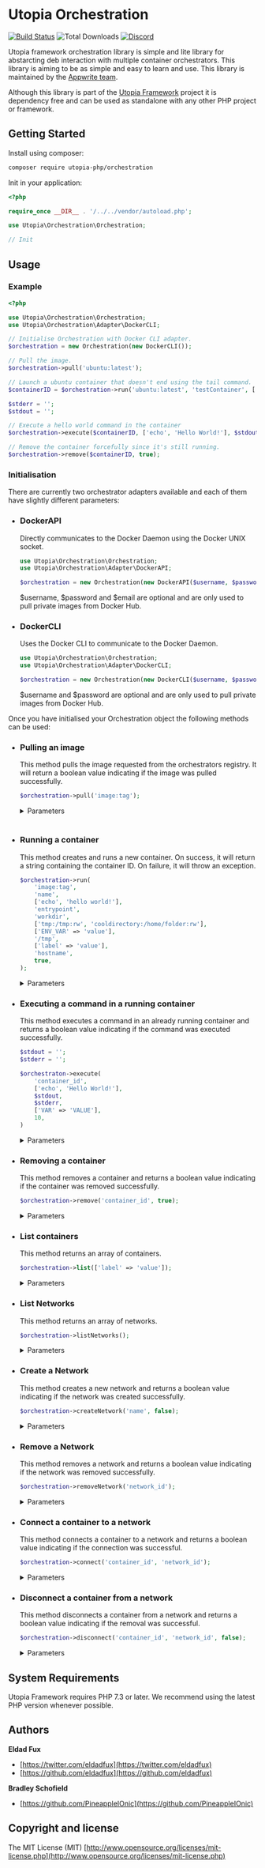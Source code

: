# Utopia Orchestration

[![Build Status](https://app.travis-ci.com/utopia-php/orchestration.svg?branch=main)](https://app.travis-ci.com/github/utopia-php/orchestration)
![Total Downloads](https://img.shields.io/packagist/dt/utopia-php/orchestration.svg)
[![Discord](https://img.shields.io/discord/564160730845151244?label=discord)](https://appwrite.io/discord)

Utopia framework orchestration library is simple and lite library for abstarcting deb interaction with multiple container orchestrators. This library is aiming to be as simple and easy to learn and use. This library is maintained by the [Appwrite team](https://appwrite.io).

Although this library is part of the [Utopia Framework](https://github.com/utopia-php/framework) project it is dependency free and can be used as standalone with any other PHP project or framework.

## Getting Started

Install using composer:
```bash
composer require utopia-php/orchestration
```

Init in your application:
```php
<?php

require_once __DIR__ . '/../../vendor/autoload.php';

use Utopia\Orchestration\Orchestration;

// Init

```

## Usage

### Example
```php
<?php

use Utopia\Orchestration\Orchestration;
use Utopia\Orchestration\Adapter\DockerCLI;

// Initialise Orchestration with Docker CLI adapter.
$orchestration = new Orchestration(new DockerCLI());

// Pull the image.
$orchestration->pull('ubuntu:latest');

// Launch a ubuntu container that doesn't end using the tail command.
$containerID = $orchestration->run('ubuntu:latest', 'testContainer', ['tail', '-f', '/dev/null']);

$stderr = '';
$stdout = '';

// Execute a hello world command in the container
$orchestration->execute($containerID, ['echo', 'Hello World!'], $stdout, $stderr);

// Remove the container forcefully since it's still running.
$orchestration->remove($containerID, true);
```

### Initialisation

There are currently two orchestrator adapters available and each of them have slightly different parameters:

- ### DockerAPI
    Directly communicates to the Docker Daemon using the Docker UNIX socket.

    ```php
    use Utopia\Orchestration\Orchestration;
    use Utopia\Orchestration\Adapter\DockerAPI;

    $orchestration = new Orchestration(new DockerAPI($username, $password, $email));
    ```
    $username, $password and $email are optional and are only used to pull private images from Docker Hub.

- ### DockerCLI
    Uses the Docker CLI to communicate to the Docker Daemon.
    ```php
    use Utopia\Orchestration\Orchestration;
    use Utopia\Orchestration\Adapter\DockerCLI;

    $orchestration = new Orchestration(new DockerCLI($username, $password));
    ```
    $username and $password are optional and are only used to pull private images from Docker Hub.

Once you have initialised your Orchestration object the following methods can be used:

- ### Pulling an image
    This method pulls the image requested from the orchestrators registry. It will return a boolean value indicating if the image was pulled successfully.

    ```php
    $orchestration->pull('image:tag');
    ```

    <details>
    <summary>
    Parameters
    </summary>
    <br>

    - `image` [String] [Required]

        The image to pull from the registry.

    </details>
    <br>

- ### Running a container
    This method creates and runs a new container. On success, it will return a string containing the container ID. On failure, it will throw an exception.

    ```php
    $orchestration->run(
        'image:tag',
        'name',
        ['echo', 'hello world!'],
        'entrypoint',
        'workdir',
        ['tmp:/tmp:rw', 'cooldirectory:/home/folder:rw'],
        ['ENV_VAR' => 'value'],
        '/tmp',
        ['label' => 'value'],
        'hostname',
        true,
    );
    ```

    <details>
    <summary>
    Parameters
    </summary>
    <br>

    - `image` [String] [Required]

        The image to base the container off.

    - `name` [String] [Required]

        The name given to the container.

    - `command` [Array]

        The command to run in the container seperated into a array.
    
    - `entrypoint` [String]

        The executable to run in the container.

    - `workdir` [String]

        The default directory in which the container commands will run.

    - `volumes` [Array]

        The volumes to attach to the container.
    
    - `env` [Array]

        The environment variables to set in the container.
    
    - `mountFolder` [String]

        A folder that will be automatically mounted to /tmp in the container

    - `labels` [Array]

        The labels to set on the container.

    - `hostname` [String]

        The hostname to set on the container.

    - `remove` [Boolean]
  
        Whether to remove the container once it exits.

    </details>


- ### Executing a command in a running container

    This method executes a command in an already running container and returns a boolean value indicating if the command was executed successfully.

    ```php
    $stdout = '';
    $stderr = '';

    $orchestraton->execute(
        'container_id',
        ['echo', 'Hello World!'],
        $stdout,
        $stderr,
        ['VAR' => 'VALUE'],
        10,
    )
    ```

    <details>
    <summary>
    Parameters
    </summary>
    <br>

    - `container_id` [String] [Required]

        The ID of the container to execute the command in.
    
    - `command` [Array] [Required]

        The command to execute in the container.

    - `stdout` [String] [Reference]

        The variable to store the stdout of the command in.

    - `stderr` [String] [Reference]

        The variable to store the stderr of the command in.

    - `env` [Array]

        The environment variables to set while executing the command.

    - `timeout` [Integer]

        The timeout in seconds to wait for the command to finish.

    </details>

- ### Removing a container

    This method removes a container and returns a boolean value indicating if the container was removed successfully.

    ```php
    $orchestration->remove('container_id', true);
    ```

    <details>
    <summary>
    Parameters
    </summary>
    <br>

    - `container_id` [String] [Required]

        The ID of the container to remove.

    - `force` [Boolean]

        Whether to force remove the container.

    </details>

- ### List containers
    
    This method returns an array of containers.

    ```php
    $orchestration->list(['label' => 'value']);
    ```

    <details>
    <summary>
    Parameters
    </summary>
    <br>

    - `filters` [Array]

        Filters to apply to the list of containers.

    </details>

- ### List Networks
    
    This method returns an array of networks.

    ```php
    $orchestration->listNetworks();
    ```

    <details>
    <summary>
    Parameters
    </summary>
    <br>

    This method has no parameters

    </details>

- ### Create a Network
    
    This method creates a new network and returns a boolean value indicating if the network was created successfully.

    ```php
    $orchestration->createNetwork('name', false);
    ```

    <details>
    <summary>
    Parameters
    </summary>
    <br>

    - `name` [String] [Required]

        The name of the network.

    - `internal` [Boolean]

        Whether to set the network to be an internal network.

    </details>

- ### Remove a Network

    This method removes a network and returns a boolean value indicating if the network was removed successfully.

    ```php
    $orchestration->removeNetwork('network_id');
    ```

    <details>
    <summary>
    Parameters
    </summary>
    <br>

    - `network_id` [String] [Required]

        The ID of the network to remove.

    </details>

- ### Connect a container to a network

    This method connects a container to a network and returns a boolean value indicating if the connection was successful.

    ```php
    $orchestration->connect('container_id', 'network_id');
    ```

    <details>
    <summary>
    Parameters
    </summary>
    <br>

    - `container_id` [String] [Required]

        The ID of the container to connect to the network.

    - `network_id` [String] [Required]

        The ID of the network to connect to.

    </details>

- ### Disconnect a container from a network

    This method disconnects a container from a network and returns a boolean value indicating if the removal was successful.

    ```php
    $orchestration->disconnect('container_id', 'network_id', false);
    ```

    <details>
    <summary>
    Parameters
    </summary>
    <br>

    - `container_id` [String] [Required]

        The ID of the container to disconnect from the network.

    - `network_id` [String] [Required]

        The ID of the network to disconnect from.

    - `force` [Boolean]

        Whether to force disconnect the container.

    </details>


## System Requirements

Utopia Framework requires PHP 7.3 or later. We recommend using the latest PHP version whenever possible.

## Authors

**Eldad Fux**

+ [https://twitter.com/eldadfux](https://twitter.com/eldadfux)
+ [https://github.com/eldadfux](https://github.com/eldadfux)

**Bradley Schofield**

+ [https://github.com/PineappleIOnic](https://github.com/PineappleIOnic)

## Copyright and license

The MIT License (MIT) [http://www.opensource.org/licenses/mit-license.php](http://www.opensource.org/licenses/mit-license.php)
